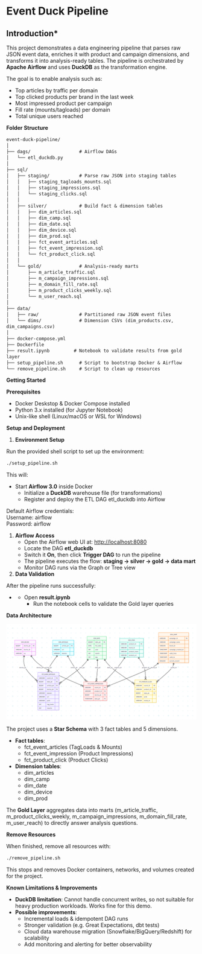 # Event Duck Pipeline

## Introduction*

This project demonstrates a data engineering pipeline that parses raw JSON event data, enriches it with product and campaign dimensions, and transforms it into analysis-ready tables. The pipeline is orchestrated by **Apache Airflow** and uses **DuckDB** as the transformation engine.

The goal is to enable analysis such as:

- Top articles by traffic per domain
- Top clicked products per brand in the last week
- Most impressed product per campaign
- Fill rate (mounts/tagloads) per domain
- Total unique users reached

**Folder Structure**

```text
event-duck-pipeline/
│
├── dags/                  # Airflow DAGs
│   └── etl_duckdb.py
│
├── sql/
│   ├── staging/           # Parse raw JSON into staging tables
│   │   ├── staging_tagloads_mounts.sql
│   │   ├── staging_impressions.sql
│   │   └── staging_clicks.sql
│   │
│   ├── silver/            # Build fact & dimension tables
│   │   ├── dim_articles.sql
│   │   ├── dim_camp.sql
│   │   ├── dim_date.sql
│   │   ├── dim_device.sql
│   │   ├── dim_prod.sql
│   │   ├── fct_event_articles.sql
│   │   ├── fct_event_impression.sql
│   │   └── fct_product_click.sql
│   │
│   └── gold/              # Analysis-ready marts
│       ├── m_article_traffic.sql
│       ├── m_campaign_impressions.sql
│       ├── m_domain_fill_rate.sql
│       ├── m_product_clicks_weekly.sql
│       └── m_user_reach.sql
│
├── data/
│   ├── raw/               # Partitioned raw JSON event files
│   └── dims/              # Dimension CSVs (dim_products.csv, dim_campaigns.csv)
│
├── docker-compose.yml 
├── Dockerfile
├── result.ipynb         # Notebook to validate results from gold layer
├── setup_pipeline.sh      # Script to bootstrap Docker & Airflow
└── remove_pipeline.sh     # Script to clean up resources

```


**Getting Started**

**Prerequisites**

- Docker Deskstop & Docker Compose installed
- Python 3.x installed (for Jupyter Notebook)
- Unix-like shell (Linux/macOS or WSL for Windows)

**Setup and Deployment**

1. **Environment Setup**

Run the provided shell script to set up the environment:
```bash
./setup_pipeline.sh
```

This will:

- Start **Airflow 3.0** inside Docker
    - Initialize a **DuckDB** warehouse file (for transformations)
    - Register and deploy the ETL DAG etl_duckdb into Airflow

Default Airflow credentials:  
Username: airflow  
Password: airflow

1. **Airflow Access**
    - Open the Airflow web UI at: <http://localhost:8080>
    - Locate the DAG **etl_duckdb**
    - Switch it **On**, then click **Trigger DAG** to run the pipeline
    - The pipeline executes the flow: **staging → silver → gold → data mart**
    - Monitor DAG runs via the Graph or Tree view
2. **Data Validation**

After the pipeline runs successfully:

- - Open **result.ipynb**
    - Run the notebook cells to validate the Gold layer queries

**Data Architecture**

![Star Schema Architecture](assets/data_modelling.png)

The project uses a **Star Schema** with 3 fact tables and 5 dimensions.

- **Fact tables**:
  - fct_event_articles (TagLoads & Mounts)
  - fct_event_impression (Product Impressions)
  - fct_product_click (Product Clicks)
- **Dimension tables**:
  - dim_articles
  - dim_camp
  - dim_date
  - dim_device
  - dim_prod

The **Gold Layer** aggregates data into marts (m_article_traffic, m_product_clicks_weekly, m_campaign_impressions, m_domain_fill_rate, m_user_reach) to directly answer analysis questions.



**Remove Resources**

When finished, remove all resources with:
```bash
./remove_pipeline.sh
```

This stops and removes Docker containers, networks, and volumes created for the project.

**Known Limitations & Improvements**

- **DuckDB limitation**: Cannot handle concurrent writes, so not suitable for heavy production workloads. Works fine for this demo.
- **Possible improvements**:
  - Incremental loads & idempotent DAG runs
  - Stronger validation (e.g. Great Expectations, dbt tests)
  - Cloud data warehouse migration (Snowflake/BigQuery/Redshift) for scalability
  - Add monitoring and alerting for better observability